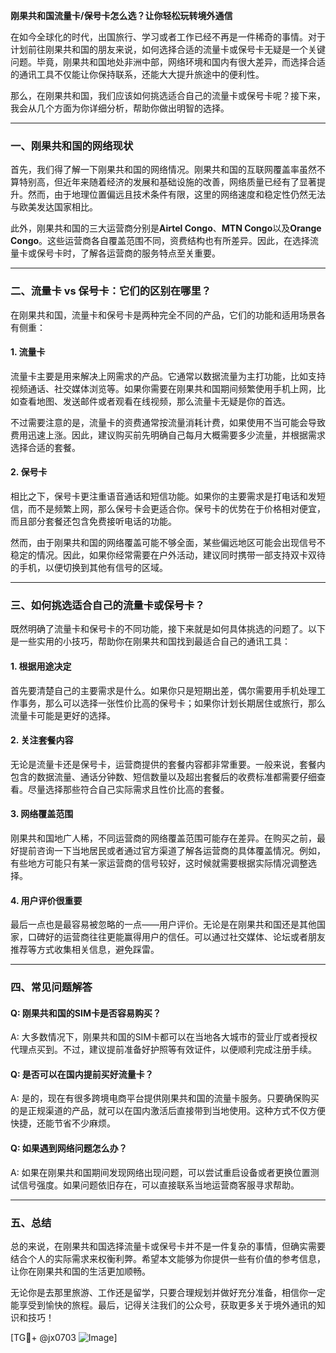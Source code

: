**刚果共和国流量卡/保号卡怎么选？让你轻松玩转境外通信**

在如今全球化的时代，出国旅行、学习或者工作已经不再是一件稀奇的事情。对于计划前往刚果共和国的朋友来说，如何选择合适的流量卡或保号卡无疑是一个关键问题。毕竟，刚果共和国地处非洲中部，网络环境和国内有很大差异，而选择合适的通讯工具不仅能让你保持联系，还能大大提升旅途中的便利性。

那么，在刚果共和国，我们应该如何挑选适合自己的流量卡或保号卡呢？接下来，我会从几个方面为你详细分析，帮助你做出明智的选择。

---

### 一、刚果共和国的网络现状

首先，我们得了解一下刚果共和国的网络情况。刚果共和国的互联网覆盖率虽然不算特别高，但近年来随着经济的发展和基础设施的改善，网络质量已经有了显著提升。然而，由于地理位置偏远且技术条件有限，这里的网络速度和稳定性仍然无法与欧美发达国家相比。

此外，刚果共和国的三大运营商分别是**Airtel Congo**、**MTN Congo**以及**Orange Congo**。这些运营商各自覆盖范围不同，资费结构也有所差异。因此，在选择流量卡或保号卡时，了解各运营商的服务特点至关重要。

---

### 二、流量卡 vs 保号卡：它们的区别在哪里？

在刚果共和国，流量卡和保号卡是两种完全不同的产品，它们的功能和适用场景各有侧重：

#### 1. 流量卡
流量卡主要是用来解决上网需求的产品。它通常以数据流量为主打功能，比如支持视频通话、社交媒体浏览等。如果你需要在刚果共和国期间频繁使用手机上网，比如查看地图、发送邮件或者观看在线视频，那么流量卡无疑是你的首选。

不过需要注意的是，流量卡的资费通常按流量消耗计费，如果使用不当可能会导致费用迅速上涨。因此，建议购买前先明确自己每月大概需要多少流量，并根据需求选择合适的套餐。

#### 2. 保号卡
相比之下，保号卡更注重语音通话和短信功能。如果你的主要需求是打电话和发短信，而不是频繁上网，那么保号卡会更适合你。保号卡的优势在于价格相对便宜，而且部分套餐还包含免费接听电话的功能。

然而，由于刚果共和国的网络覆盖可能不够全面，某些偏远地区可能会出现信号不稳定的情况。因此，如果你经常需要在户外活动，建议同时携带一部支持双卡双待的手机，以便切换到其他有信号的区域。

---

### 三、如何挑选适合自己的流量卡或保号卡？

既然明确了流量卡和保号卡的不同功能，接下来就是如何具体挑选的问题了。以下是一些实用的小技巧，帮助你在刚果共和国找到最适合自己的通讯工具：

#### 1. 根据用途决定
首先要清楚自己的主要需求是什么。如果你只是短期出差，偶尔需要用手机处理工作事务，那么可以选择一张性价比高的保号卡；如果你计划长期居住或旅行，那么流量卡可能是更好的选择。

#### 2. 关注套餐内容
无论是流量卡还是保号卡，运营商提供的套餐内容都非常重要。一般来说，套餐内包含的数据流量、通话分钟数、短信数量以及超出套餐后的收费标准都需要仔细查看。尽量选择那些符合自己实际需求且性价比高的套餐。

#### 3. 网络覆盖范围
刚果共和国地广人稀，不同运营商的网络覆盖范围可能存在差异。在购买之前，最好提前咨询一下当地居民或者通过官方渠道了解各运营商的具体覆盖情况。例如，有些地方可能只有某一家运营商的信号较好，这时候就需要根据实际情况调整选择。

#### 4. 用户评价很重要
最后一点也是最容易被忽略的一点——用户评价。无论是在刚果共和国还是其他国家，口碑好的运营商往往更能赢得用户的信任。可以通过社交媒体、论坛或者朋友推荐等方式收集相关信息，避免踩雷。

---

### 四、常见问题解答

#### Q: 刚果共和国的SIM卡是否容易购买？
A: 大多数情况下，刚果共和国的SIM卡都可以在当地各大城市的营业厅或者授权代理点买到。不过，建议提前准备好护照等有效证件，以便顺利完成注册手续。

#### Q: 是否可以在国内提前买好流量卡？
A: 是的，现在有很多跨境电商平台提供刚果共和国的流量卡服务。只要确保购买的是正规渠道的产品，就可以在国内激活后直接带到当地使用。这种方式不仅方便快捷，还能节省不少麻烦。

#### Q: 如果遇到网络问题怎么办？
A: 如果在刚果共和国期间发现网络出现问题，可以尝试重启设备或者更换位置测试信号强度。如果问题依旧存在，可以直接联系当地运营商客服寻求帮助。

---

### 五、总结

总的来说，在刚果共和国选择流量卡或保号卡并不是一件复杂的事情，但确实需要结合个人的实际需求来权衡利弊。希望本文能够为你提供一些有价值的参考信息，让你在刚果共和国的生活更加顺畅。

无论你是去那里旅游、工作还是留学，只要合理规划并做好充分准备，相信你一定能享受到愉快的旅程。最后，记得关注我们的公众号，获取更多关于境外通讯的知识和技巧！

[TG💪+ @jx0703 ![Image](https://github.com/user-attachments/assets/dbca1d08-cadb-493c-b0ec-ad6f7a83f270)]